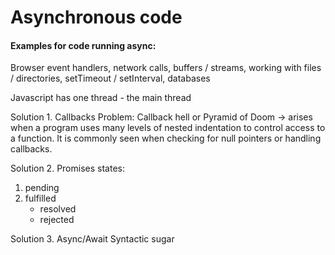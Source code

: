 # Asynchronous code

#### Examples for code running async:
Browser event handlers, network calls, buffers / streams, working with files / directories, setTimeout / setInterval, databases

Javascript has one thread - the main thread

Solution 1. Callbacks
Problem: Callback hell or Pyramid of Doom -> 
arises when a program uses many levels of nested indentation to control access to a function. 
It is commonly seen when checking for null pointers or handling callbacks.

Solution 2. Promises
states:
1. pending
2. fulfilled
    - resolved
    - rejected

Solution 3. Async/Await
Syntactic sugar